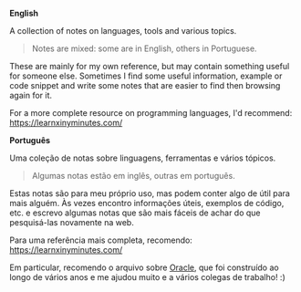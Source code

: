 **English**

A collection of notes on languages, tools and various topics.

> Notes are mixed: some are in English, others in Portuguese.

These are mainly for my own reference, but may contain something useful for someone else. Sometimes I find some useful information, example or code snippet and write some notes that are easier to find then browsing again for it.

For a more complete resource on programming languages, I'd recommend: <https://learnxinyminutes.com/>

**Português**

Uma coleção de notas sobre linguagens, ferramentas e vários tópicos.

> Algumas notas estão em inglês, outras em português.

Estas notas são para meu próprio uso, mas podem conter algo de útil para mais alguém. Às vezes encontro informações úteis, exemplos de código, etc. e escrevo algumas notas que são mais fáceis de achar do que pesquisá-las novamente na web.

Para uma referência mais completa, recomendo: <https://learnxinyminutes.com/>

Em particular, recomendo o arquivo sobre [Oracle](oracle.md), que foi construído ao longo de vários anos e me ajudou muito e a vários colegas de trabalho! :)